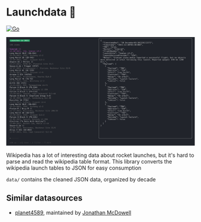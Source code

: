 # Launchdata 🚀

[![Go](https://github.com/vsinha/launchdata/actions/workflows/go.yml/badge.svg)](https://github.com/vsinha/launchdata/actions/workflows/go.yml)

![Screenshot](screenshot.png)

Wikipedia has a lot of interesting data about rocket launches, but it's hard to
parse and read the wikipedia table format. This library converts the wikipedia
launch tables to JSON for easy consumption

`data/` contains the cleaned JSON data, organized by decade

## Similar datasources

- [planet4589](https://planet4589.org/space/gcat/data/derived/launchlog.html), maintained by [Jonathan McDowell](https://twitter.com/planet4589)
